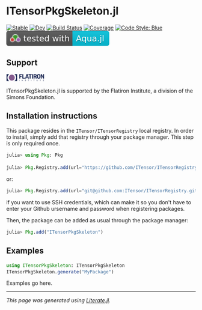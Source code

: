 # ITensorPkgSkeleton.jl

[![Stable](https://img.shields.io/badge/docs-stable-blue.svg)](https://itensor.github.io/ITensorPkgSkeleton.jl/stable/)
[![Dev](https://img.shields.io/badge/docs-dev-blue.svg)](https://itensor.github.io/ITensorPkgSkeleton.jl/dev/)
[![Build Status](https://github.com/ITensor/ITensorPkgSkeleton.jl/actions/workflows/Tests.yml/badge.svg?branch=main)](https://github.com/ITensor/ITensorPkgSkeleton.jl/actions/workflows/Tests.yml?query=branch%3Amain)
[![Coverage](https://codecov.io/gh/ITensor/ITensorPkgSkeleton.jl/branch/main/graph/badge.svg)](https://codecov.io/gh/ITensor/ITensorPkgSkeleton.jl)
[![Code Style: Blue](https://img.shields.io/badge/code%20style-blue-4495d1.svg)](https://github.com/invenia/BlueStyle)
[![Aqua](https://raw.githubusercontent.com/JuliaTesting/Aqua.jl/master/badge.svg)](https://github.com/JuliaTesting/Aqua.jl)

## Support

<picture>
  <source media="(prefers-color-scheme: dark)" width="20%" srcset="docs/src/assets/CCQ-dark.png">
  <img alt="Flatiron Center for Computational Quantum Physics logo." width="20%" src="docs/src/assets/CCQ.png">
</picture>


ITensorPkgSkeleton.jl is supported by the Flatiron Institute, a division of the Simons Foundation.

## Installation instructions

This package resides in the `ITensor/ITensorRegistry` local registry.
In order to install, simply add that registry through your package manager.
This step is only required once.
```julia
julia> using Pkg: Pkg

julia> Pkg.Registry.add(url="https://github.com/ITensor/ITensorRegistry")
```
or:
```julia
julia> Pkg.Registry.add(url="git@github.com:ITensor/ITensorRegistry.git")
```
if you want to use SSH credentials, which can make it so you don't have to enter your Github ursername and password when registering packages.

Then, the package can be added as usual through the package manager:

```julia
julia> Pkg.add("ITensorPkgSkeleton")
```

## Examples

````julia
using ITensorPkgSkeleton: ITensorPkgSkeleton
ITensorPkgSkeleton.generate("MyPackage")
````

Examples go here.

---

*This page was generated using [Literate.jl](https://github.com/fredrikekre/Literate.jl).*

